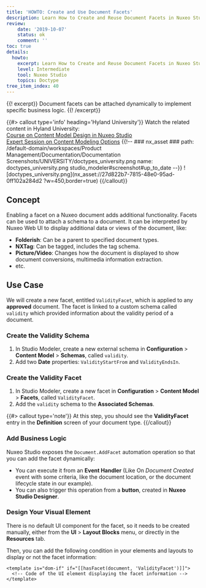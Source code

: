```yaml
---
title: 'HOWTO: Create and Use Document Facets'
description: Learn How to Create and Reuse Document Facets in Nuxeo Studio
review:
    date: '2019-10-07'
    status: ok
    comment: ''
toc: true
details:
  howto:
    excerpt: Learn How to Create and Reuse Document Facets in Nuxeo Studio
    level: Intermediate
    tool: Nuxeo Studio
    topics: Doctype
tree_item_index: 40
---
```

{{! excerpt}}
Document facets can be attached dynamically to implement specific business logic.
{{! /excerpt}}

{{#> callout type='info' heading='Hyland University'}}
Watch the related content in Hyland University:</br>
[Course on Content Model Design in Nuxeo Studio](https://university.hyland.com/courses/e4024)</br>
[Expert Session on Content Modeling Options](https://university.hyland.com/courses/e4025)
{{!--     ### nx_asset ###
    path: /default-domain/workspaces/Product Management/Documentation/Documentation Screenshots/UNIVERSITY/doctypes_university.png
    name: doctypes_university.png
    studio_modeler#screenshot#up_to_date
--}}
![doctypes_university.png](nx_asset://27d822b7-7815-48e0-95ad-0ff102a284d2 ?w=450,border=true)
{{/callout}}

## Concept

Enabling a facet on a Nuxeo document adds additional functionality. Facets can be used to attach a schema to a document. It can be interpreted by Nuxeo Web UI to display additional data or views of the document, like:

- **Folderish**: Can be a parent to specified document types.
- **NXTag**: Can be tagged, includes the tag schema.
- **Picture/Video**: Changes how the document is displayed to show document conversions, multimedia information extraction.
- etc.

## Use Case

We will create a new facet, entitled `ValidityFacet`, which is applied to any **approved** document. The facet is linked to a custom schema called `validity` which provided information about the validity period of a document.

### Create the Validity Schema

1. In Studio Modeler, create a new external schema in **Configuration** > **Content Model** > **Schemas**, called `validity`.
1. Add two **Date** properties: `ValidityStartFrom` and `ValidityEndsIn`.

### Create the Validity Facet

1. In Studio Modeler, create a new facet in **Configuration** > **Content Model** > **Facets**, called `ValidityFacet`.
1. Add the `validity` schema to the **Associated Schemas**.

{{#> callout type='note'}}
At this step, you should see the **ValidityFacet** entry in the **Definition** screen of your document type.
{{/callout}}

### Add Business Logic

Nuxeo Studio exposes the `Document.AddFacet` automation operation so that you can add the facet dynamically:
- You can execute it from an **Event Handler** (Like On _Document Created_ event with some criteria, like the document location, or the document lifecycle state in our example).
- You can also trigger this operation from a **button**, created in **Nuxeo Studio Designer**.

### Design Your Visual Element

There is no default UI component for the facet, so it needs to be created manually, either from the **UI** > **Layout Blocks** menu, or directly in the **Resources** tab.

Then, you can add the following condition in your elements and layouts to display or not the facet information:

```
<template is="dom-if" if="[[hasFacet(document, 'ValidityFacet')]]">
  <!-- Code of the UI element displaying the facet information -->
</template>
```
